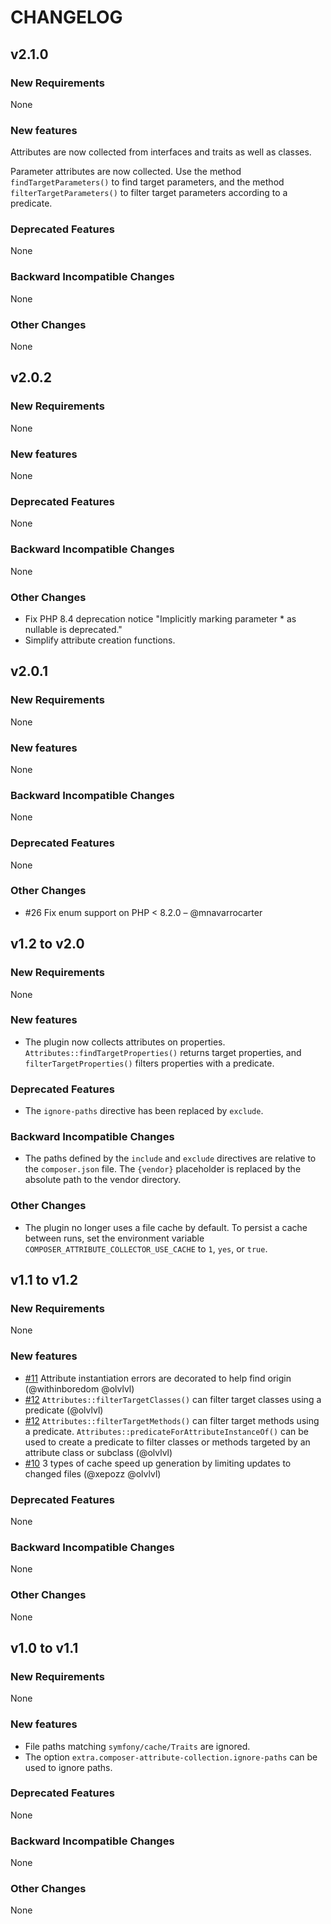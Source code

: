 # CHANGELOG

## v2.1.0

### New Requirements

None

### New features

Attributes are now collected from interfaces and traits as well as classes.

Parameter attributes are now collected. Use the method `findTargetParameters()`
to find target parameters, and the method `filterTargetParameters()` to filter
target parameters according to a predicate.

### Deprecated Features

None

### Backward Incompatible Changes

None

### Other Changes

None



## v2.0.2

### New Requirements

None

### New features

None

### Deprecated Features

None

### Backward Incompatible Changes

None

### Other Changes

- Fix PHP 8.4 deprecation notice "Implicitly marking parameter * as nullable is deprecated."
- Simplify attribute creation functions.



## v2.0.1

### New Requirements

None

### New features

None

### Backward Incompatible Changes

None

### Deprecated Features

None

### Other Changes

- #26 Fix enum support on PHP < 8.2.0 – @mnavarrocarter


## v1.2 to v2.0

### New Requirements

None

### New features

- The plugin now collects attributes on properties. `Attributes::findTargetProperties()` returns target properties, and `filterTargetProperties()` filters properties with a predicate.

### Deprecated Features

- The `ignore-paths` directive has been replaced by `exclude`.

### Backward Incompatible Changes

- The paths defined by the `include` and `exclude` directives are relative to the `composer.json` file. The `{vendor}` placeholder is replaced by the absolute path to the vendor directory.

### Other Changes

- The plugin no longer uses a file cache by default. To persist a cache between runs, set the environment variable `COMPOSER_ATTRIBUTE_COLLECTOR_USE_CACHE` to `1`, `yes`, or `true`.



## v1.1 to v1.2

### New Requirements

None

### New features

- [#11](https://github.com/olvlvl/composer-attribute-collector/pull/11) Attribute instantiation errors are decorated to help find origin (@withinboredom @olvlvl)
- [#12](https://github.com/olvlvl/composer-attribute-collector/pull/12) `Attributes::filterTargetClasses()` can filter target classes using a predicate (@olvlvl)
- [#12](https://github.com/olvlvl/composer-attribute-collector/pull/12) `Attributes::filterTargetMethods()` can filter target methods using a predicate. `Attributes::predicateForAttributeInstanceOf()` can be used to create a predicate to filter classes or methods targeted by an attribute class or subclass (@olvlvl)
- [#10](https://github.com/olvlvl/composer-attribute-collector/pull/10) 3 types of cache speed up generation by limiting updates to changed files (@xepozz @olvlvl)

### Deprecated Features

None

### Backward Incompatible Changes

None

### Other Changes

None



## v1.0 to v1.1

### New Requirements

None

### New features

- File paths matching `symfony/cache/Traits` are ignored.
- The option `extra.composer-attribute-collection.ignore-paths` can be used to ignore paths.

### Deprecated Features

None

### Backward Incompatible Changes

None

### Other Changes

None

<!--

## vX.x to vX.x

### New Requirements

None

### New features

None

### Deprecated Features

None

### Backward Incompatible Changes

None

### Other Changes

None

-->
